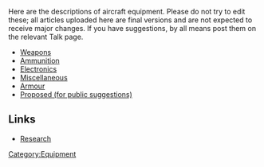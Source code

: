 Here are the descriptions of aircraft equipment. Please do not try to
edit these; all articles uploaded here are final versions and are not
expected to receive major changes. If you have suggestions, by all means
post them on the relevant Talk page.

- [Weapons](Aircraft_Equipment/Weapons "wikilink")
- [Ammunition](Aircraft_Equipment/Ammunition "wikilink")
- [Electronics](Aircraft_Equipment/Electronics "wikilink")
- [Miscellaneous](Aircraft_Equipment/Miscellaneous "wikilink")
- [Armour](Aircraft_Equipment/Armour "wikilink")
- [Proposed (for public
  suggestions)](Aircraft_Equipment/Proposed "wikilink")

## Links

- [Research](Research "wikilink")

[Category:Equipment](Category:Equipment "wikilink")